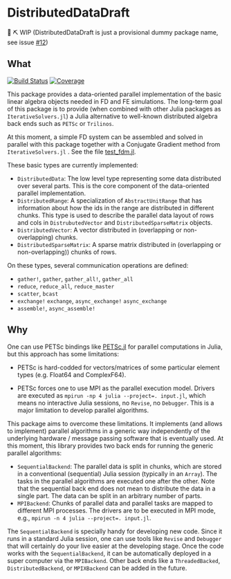 # DistributedDataDraft

🚧 ⛏️ WIP (DistributedDataDraft is just a provisional dummy package name, see issue [#12](https://github.com/fverdugo/DistributedDataDraft.jl/issues/12))

## What

[![Build Status](https://github.com/fverdugo/DistributedDataDraft.jl/workflows/CI/badge.svg)](https://github.com/fverdugo/DistributedDataDraft.jl/actions)
[![Coverage](https://codecov.io/gh/fverdugo/DistributedDataDraft.jl/branch/master/graph/badge.svg)](https://codecov.io/gh/fverdugo/DistributedDataDraft.jl)

This package provides a data-oriented parallel implementation of the basic linear algebra objects needed in FD and FE simulations. The long-term goal of this package is to provide (when combined with other Julia packages as `IterativeSolvers.jl`) a Julia alternative to well-known distributed algebra back ends such as `PETSc` or `Trilinos`.

At this moment, a simple FD system can be assembled and solved in parallel with this package together with a Conjugate Gradient method from `IterativeSolvers.jl` . See the file [test_fdm.jl]( https://github.com/fverdugo/DistributedDataDraft.jl/blob/master/test/test_fdm.jl).

These basic types are currently implemented:
- `DistributedData`: The low level type representing some data distributed over several parts. This is the core component of the data-oriented parallel implementation.
- `DistributedRange`: A specialization of `AbstractUnitRange` that has information about how the ids in the range are distributed in different chunks. This type is used to describe the parallel data layout of rows and cols in `DistrubutedVector` and `DistributedSparseMatrix` objects.
- `DistributedVector`: A vector distributed in (overlapping or non-overlapping) chunks.
- `DistributedSparseMatrix`: A sparse matrix distributed in (overlapping or non-overlapping)) chunks of rows.

On these types, several communication operations are defined:

- `gather!`, `gather`, `gather_all!`, `gather_all`
- `reduce`, `reduce_all`, `reduce_master`
- `scatter`, `bcast`
- `exchange!` `exchange`, `async_exchange!` `async_exchange`
- `assemble!`, `async_assemble!`

## Why

One can use PETSc bindings like [PETSc.jl](https://github.com/JuliaParallel/PETSc.jl) for parallel computations in Julia, but this approach has some limitations:

- PETSc is hard-codded for vectors/matrices of some particular element types (e.g. Float64 and ComplexF64).

- PETSc forces one to use MPI as the parallel execution model. Drivers are executed as `mpirun -np 4 julia --project=. input.jl`, which means no interactive Julia sessions, no `Revise`, no `Debugger`. This is a major limitation to develop parallel algorithms.

This package aims to overcome these limitations. It implements (and allows to implement) parallel algorithms in a generic way independently of the underlying hardware / message passing software that is eventually used. At this moment, this library provides two back ends for running the generic parallel algorithms:
- `SequentialBackend`: The parallel data is split in chunks, which are stored in a conventional (sequential) Julia session (typically in an `Array`). The tasks in the parallel algorithms are executed one after the other. Note that the sequential back end does not mean to distribute the data in a single part. The data can be split in an arbitrary number of parts. 
- `MPIBackend`: Chunks of parallel data and parallel tasks are mapped to different MPI processes. The drivers are to be executed in MPI mode, e.g., `mpirun -n 4 julia --project=. input.jl`.


The `SequentialBackend` is specially handy for developing new code. Since it runs in a standard Julia session, one can use tools like `Revise` and `Debugger` that will certainly do your live easier at the developing stage. Once the code works with the `SequentialBackend`, it can be automatically deployed in a super computer via the `MPIBackend`.  Other back ends like a `ThreadedBacked`, `DistributedBackend`, or `MPIXBackend` can be added in the future.

